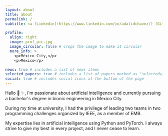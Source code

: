 ```yaml
---
layout: about
title: about
permalink: /
subtitle: <a [Linkedin](https://www.linkedin.com/in/adalidchavez/) [GitHub](https://github.com/adalidcht)

profile:
  align: right
  image: prof_pic.jpg
  image_circular: false # crops the image to make it circular
  more_info: >
    <p>México City,</p>
    <p>Mexico</p>

news: true # includes a list of news items
selected_papers: true # includes a list of papers marked as "selected={true}"
social: true # includes social icons at the bottom of the page
---
```


Hallo 🦾 ✨, i'm passionate about artificial intelligence and currently pursuing a bachelor's degree in bionic engineering in Mexico City. 

During my time at university, I had the privilege of leading two teams in two programming challenges organized by IEEE, as a member of EMB. 

My expertise lies in artificial intelligence using Python and PyTorch. I always strive to give my best in every project, and I never cease to learn.
